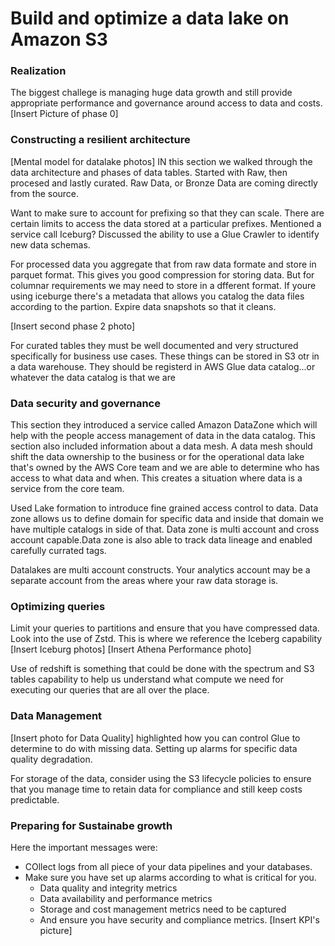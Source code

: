 # Build and optimize a data lake on Amazon S3

### Realization
The biggest challege is managing huge data growth and still provide appropriate performance and governance around access to data and costs.
[Insert Picture  of phase 0]

### Constructing a resilient architecture
[Mental model for datalake photos]
IN this section we walked through the data architecture and phases of data tables. Started with Raw, then procesed and lastly curated. Raw Data, or Bronze Data are coming directly from the source. 

Want to make sure to account for prefixing so that they can scale. There are certain limits to access the data stored at a particular prefixes. Mentioned a service call Iceburg? Discussed the ability to use a Glue Crawler to identify new data schemas.

For processed data you aggregate that from raw data formate and store in parquet format. This gives you good compression for storing data. But for columnar requirements we may need to store in a dfferent format. If youre using iceburge there's a metadata that allows you catalog the data files according to the partion. Expire data snapshots so that it cleans.

[Insert second phase 2 photo]

For curated tables they must be well documented and very structured specifically for business use cases. These things can be stored in S3 otr in a data warehouse.  They should be registerd in AWS Glue data catalog...or whatever the data catalog is that we are 

### Data security and governance

This section they introduced a service called Amazon DataZone which will help with the people access management of data in the data catalog. This section also included information about a data mesh. A data mesh should shift the data ownership to the business or for the operational data lake that's owned by the AWS Core team and we are able to determine who has access to what data and when. This creates a situation where data is a service from the core team. 

Used Lake formation to introduce fine grained access control to data. Data zone allows us to define domain for specific data and inside that domain we have multiple catalogs in side of that. Data zone is multi account and cross account capable.Data zone is also able to track data lineage and enabled carefully currated tags.

Datalakes are multi account constructs. Your analytics account may be a separate account from the areas where your raw data storage is.


### Optimizing queries
Limit your queries to partitions and ensure that you have compressed data. Look into the use of Zstd. This is where we reference the Iceberg capability
[Insert Iceburg photos]
[Insert Athena Performance photo]

Use of redshift is something that could be done with the spectrum and S3 tables capability to help us understand what compute we need for executing our queries that are all over the place.

### Data Management
[Insert photo for Data Quality]
highlighted how you can control Glue to determine to do with missing data. Setting up alarms for specific data quality degradation.

For storage of the data, consider using the S3 lifecycle policies to ensure that you manage time to retain data for compliance and still keep costs predictable.

### Preparing for Sustainabe growth
Here the important messages were:
- COllect logs from all piece of your data pipelines and your databases.
- Make sure you have set up alarms according to what is critical for you.
    - Data quality and integrity metrics
    - Data availability and performance metrics
    - Storage and cost management metrics need to be captured
    - And ensure you have security and compliance metrics.
[Insert KPI's picture]

